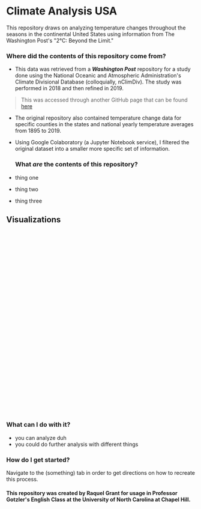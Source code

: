 # Climate Analysis USA

This repository draws on analyzing temperature changes throughout the seasons in the continental United States using information from The Washington Post's "2°C: Beyond the Limit."
 
### Where did the contents of this repository come from?

- This data was retrieved from a ***Washington Post*** repository for a study done using the National Oceanic and Atmospheric Administration's Climate Divisional Database (colloquially, nClimDiv). The study was performed in 2018 and then refined in 2019.
> This was accessed through another GitHub page that can be found [here](https://github.com/washingtonpost/data-2C-beyond-the-limit-usa)
- The original repository also contained temperature change data for specific counties in the states and national yearly temperature averages from 1895 to 2019.
- Using Google Colaboratory (a Jupyter Notebook service), I filtered the original dataset into a smaller more specific set of information. 

  ### What *are* the contents of this repository?

- thing one
- thing two
- thing three

## Visualizations

<div style="min-height:483px"><Graph></Graph><noscript><img src="https://datawrapper.dwcdn.net/vOH2p/full.png" alt="" /></noscript></div>


### What can I do with it?

- you can analyze duh
- you could do further analysis with different things

### How do I get started?

Navigate to the (something) tab in order to get directions on how to recreate this process. 
#### This repository was created by Raquel Grant for usage in Professor Gotzler's English Class at the University of North Carolina at Chapel Hill. 
